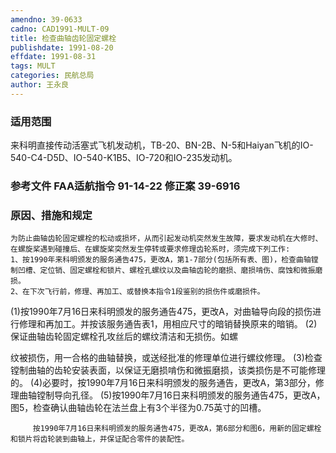 ```yaml
---
amendno: 39-0633
cadno: CAD1991-MULT-09
title: 检查曲轴齿轮固定螺栓
publishdate: 1991-08-20
effdate: 1991-08-31
tags: MULT
categories: 民航总局
author: 王永良
---
```


### 适用范围 
来科明直接传动活塞式飞机发动机，TB-20、BN-2B、N-5和Haiyan飞机的IO-540-C4-D5D、IO-540-K1B5、IO-720和IO-235发动机。

### 参考文件    FAA适航指令 91-14-22 修正案 39-6916 

### 原因、措施和规定 
    为防止曲轴齿轮固定螺栓的松动或损坏，从而引起发动机突然发生故障，要求发动机在大修时、在螺旋桨遇到碰撞后、在螺旋桨突然发生停转或要求修理齿轮系时，须完成下列工作: 
    1、按1990年来科明颁发的服务通告475，更改A，第1-7部分(包括所有表、图)，检查曲轴镗制凹槽、定位销、固定螺栓和锁片、螺栓孔螺纹以及曲轴齿轮的磨损、磨损啃伤、腐蚀和微振磨损。 
    2、在下次飞行前，修理、再加工、或替换本指令1段鉴别的损伤件或磨损件。 
(1)按1990年7月16日来科明颁发的服务通告475，更改A，对曲轴导向段的损伤进行修理和再加工。并按该服务通告表1，用相应尺寸的暗销替换原来的暗销。 
      (2)保证曲轴齿轮固定螺栓孔攻丝后的螺纹清洁和无损伤。如螺
       
纹被损伤，用一合格的曲轴替换，或送经批准的修理单位进行螺纹修理。 
      (3)检查镗制曲轴的齿轮安装表面，以保证无磨损啃伤和微振磨损，该类损伤是不可能修理的。 
(4)必要时，按1990年7月16日来科明颁发的服务通告，更改A，第3部分，修理曲轴镗制导向孔径。 
(5)按1990年7月16日来科明颁发的服务通告475，更改A，图5，检查确认曲轴齿轮在法兰盘上有3个半径为0.75英寸的凹槽。 

         按1990年7月16日来科明颁发的服务通告475，更改A，第6部分和图6，用新的固定螺栓和锁片将齿轮装到曲轴上，并保证配合零件的装配性。
